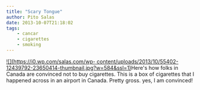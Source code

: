 ```yaml
---
title: "Scary Tongue"
author: Pito Salas
date: 2013-10-07T21:18:02
tags:
    - cancar
    - cigarettes
    - smoking
---
```




[![](https://i0.wp.com/salas.com/wp-
content/uploads/2013/10/55402-12439792-23650414-thumbnail.jpg?w=584&ssl=1)](<Y.Squarespace.Utils.lightboxAsset\('53a8d947e4b0457dcd6e254b'\);>)Here's
how folks in Canada are convinced not to buy cigarettes. This is a box of
cigarettes that I happened across in an airport in Canada. Pretty gross. yes,
I am convinced!


